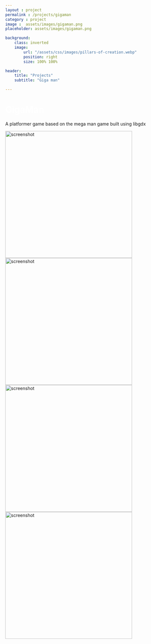 ```yaml
---
layout : project
permalink : /projects/gigaman
category : project
image :  assets/images/gigaman.png
placeholder: assets/images/gigaman.png

background:
    class: inverted
    image:
        url: "/assets/css/images/pillars-of-creation.webp"
        position: right
        size: 100% 100%

header:
    title: "Projects"
    subtitle: "Giga man"

---
```


<h1 style="color: #FFFFFF;">GigaMan</h1>

A platformer game based on the mega man game built using libgdx




<div style="overflow:auto;">
	<div >
      <img src="https://user-images.githubusercontent.com/49305252/137170404-0ceb03b3-1994-4ee0-a06f-b13c820aa280.jpg" alt="screenshot" width="400"/>
      <img src="https://user-images.githubusercontent.com/49305252/137170416-698b9566-348c-4e42-ba1a-74c0547184de.jpg" alt="screenshot" width="400"/>
      <img src="https://user-images.githubusercontent.com/49305252/137170427-dde02597-e246-4b15-ab4f-26ef50a7ec17.jpg" alt="screenshot" width="400"/>
      <img src="https://user-images.githubusercontent.com/49305252/137170442-f2915a99-9212-47fd-bd68-4dca17eca018.jpg" alt="screenshot" width="400"/>
	</div>
</div>
